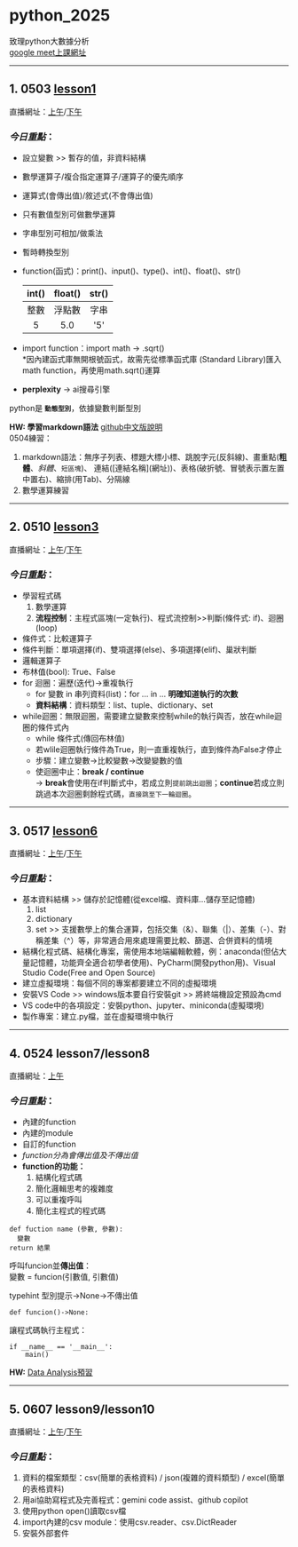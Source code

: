 # python_2025
致理python大數據分析  
[google meet上課網址](https://meet.google.com/qkf-btyj-jnz)
___
## 1. 0503 [lesson1](https://github.com/anannhuang/pythonlesson2025/tree/main/lesson)

直播網址：[上午](https://youtube.com/live/ds8RirjEo4M)/[下午](https://www.youtube.com/watch?v=EXC_aE3XmtI)

### *今日重點*：
- 設立變數 >> 暫存的值，非資料結構
- 數學運算子/複合指定運算子/運算子的優先順序
- 運算式(會傳出值)/敘述式(不會傳出值)
- 只有數值型別可做數學運算
- 字串型別可相加/做乘法
- 暫時轉換型別
- function(函式)：print()、input()、type()、int()、float()、str()
  
    |int() |float() |str()|
    |:----:|:----:|:----:|
    |整數|浮點數|字串|
    |5|5.0|'5'|

- import function：import math -> .sqrt()  
   *因內建函式庫無開根號函式，故需先從標準函式庫 (Standard Library)匯入math function，再使用math.sqrt()運算
- **perplexity** -> ai搜尋引擎

python是 __`動態型別`__，依據變數判斷型別

__HW: 學習markdown語法__ [github中文版說明](https://gist.github.com/billy3321/1001749662c370887c63bb30f26c9e6e)   
0504練習：   
1. markdown語法：無序子列表、標題大標小標、跳脫字元(反斜線)、畫重點(__粗體__、_斜體_、`短區塊`)、
   連結(\[連結名稱\](網址))、表格(破折號、冒號表示置左置中置右)、縮排(用Tab)、分隔線
3. 數學運算練習


___
## 2. 0510 [lesson3](https://github.com/anannhuang/pythonlesson2025/tree/main/lesson3)

直播網址：[上午](https://www.youtube.com/watch?v=j6IfJ4IW8ws)/[下午](https://www.youtube.com/watch?v=ubAmIJHRqfk)

### *今日重點*：
- 學習程式碼
  1. 數學運算
  2. **流程控制**：主程式區塊(一定執行)、程式流控制\>>判斷(條件式: if)、迴圈(loop)
- 條件式：比較運算子
- 條件判斷：單項選擇(if)、雙項選擇(else)、多項選擇(elif)、巢狀判斷
- 邏輯運算子
- 布林值(bool): True、False
- for 迴圈：遍歷(迭代)\->重複執行
  - for 變數 in 串列資料(list)：for ... in ... **明確知道執行的次數**
  - **資料結構**：資料類型：list、tuple、dictionary、set
- while迴圈：無限迴圈，需要建立變數來控制while的執行與否，放在while迴圈的條件式內
  - while 條件式(傳回布林值)
  - 若wlile迴圈執行條件為True，則一直重複執行，直到條件為False才停止
  - 步驟：建立變數->比較變數->改變變數的值
  - 使迴圈中止：**break / continue**   
    -> **break**會使用在if判斷式中，若成立則`提前跳出迴圈`；**continue**若成立則跳過本次迴圈剩餘程式碼，`直接跳至下一輪迴圈`。


___
## 3. 0517 [lesson6](https://github.com/anannhuang/pythonlesson2025/tree/main/lesson6)

直播網址：[上午](https://www.youtube.com/watch?v=TD-aKNc1on0)/[下午](https://www.youtube.com/watch?v=CRB_ymO10ac)

### *今日重點*：
- 基本資料結構 >> 儲存於記憶體(從excel檔、資料庫...儲存至記憶體)
  1. list
  2. dictionary
  3. set >> 支援數學上的集合運算，包括交集（&）、聯集（|）、差集（-）、對稱差集（^）等，非常適合用來處理需要比較、篩選、合併資料的情境
- 結構化程式碼、結構化專案，需使用本地端編輯軟體，例：anaconda(但佔大量記憶體，功能齊全適合初學者使用)、PyCharm(開發python用)、Visual Studio Code(Free and Open Source)
- 建立虛擬環境：每個不同的專案都要建立不同的虛擬環境
- 安裝VS Code >> windows版本要自行安裝git >> 將終端機設定預設為cmd
- VS code中的各項設定：安裝python、jupyter、miniconda(虛擬環境)
- 製作專案：建立.py檔，並在虛擬環境中執行


___
## 4. 0524 lesson7/lesson8

直播網址：[上午](https://www.youtube.com/watch?v=ZGaOBcsPJUY)

### *今日重點*：
- 內建的function
- 內建的module
- 自訂的function
- *function分為會傳出值及不傳出值*
- **function的功能：**   
  1. 結構化程式碼
  2. 簡化邏輯思考的複雜度
  3. 可以重複呼叫
  4. 簡化主程式的程式碼
```
def fuction name (參數, 參數):
  變數
return 結果
```
呼叫funcion並**傳出值**：   
變數 = funcion(引數值, 引數值)

typehint 型別提示->None->不傳出值   
```
def funcion()->None:
```

讓程式碼執行主程式：
```
if __name__ == '__main__':
    main()
```


__HW:__
[Data Analysis預習](https://github.com/roberthsu2003/PythonForDataAnalysis)



___
## 5. 0607 lesson9/lesson10

直播網址：[上午](https://www.youtube.com/watch?v=uj32e0eMqnw)/[下午](https://www.youtube.com/watch?v=UHfRyhXsQSE)

### *今日重點*：
1. 資料的檔案類型：csv(簡單的表格資料) / json(複雜的資料類型) / excel(簡單的表格資料)
2. 用ai協助寫程式及完善程式：gemini code assist、github copilot
3. 使用python open()讀取csv檔
4. import內建的csv module：使用csv.reader、csv.DictReader
5. 安裝外部套件



